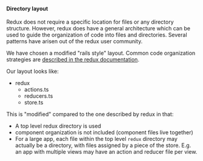 #### Directory layout

Redux does not require a specific location for files or any directory structure. However, redux does have a general architecture which can be used to guide the organization of code into files and directories. Several patterns have arisen out of the redux user community.

We have chosen a modified "rails style" layout. Common code organization strategies are [described in the redux documentation](https://redux.js.org/faq/code-structure#what-should-my-file-structure-look-like-how-should-i-group-my-action-creators-and-reducers-in-my-project-where-should-my-selectors-go).

Our layout looks like:

- redux
  - actions.ts
  - reducers.ts
  - store.ts

This is "modified" compared to the one described by redux in that:

- A top level redux directory is used
- component organization is not included (component files live together)
- For a large app, each file within the top level `redux` directory may actually be a directory, with files assigned by a piece of the store. E.g. an app with multiple views may have an action and reducer file per view.
